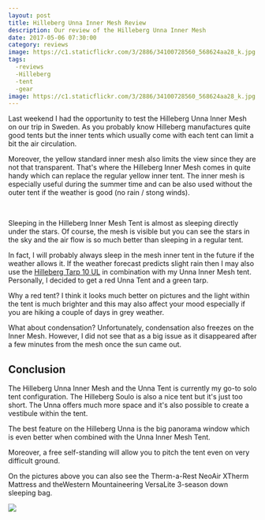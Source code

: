 ```yaml
---
layout: post
title: Hilleberg Unna Inner Mesh Review
description: Our review of the Hilleberg Unna Inner Mesh
date: 2017-05-06 07:30:00
category: reviews
image: https://c1.staticflickr.com/3/2886/34100728560_568624aa28_k.jpg
tags:
  -reviews
  -Hilleberg
  -tent
  -gear
image: https://c1.staticflickr.com/3/2886/34100728560_568624aa28_k.jpg
---
```

Last weekend I had the opportunity to test the Hilleberg Unna Inner Mesh on our trip in Sweden. As you probably know Hilleberg manufactures quite good tents but the inner tents which usually come with each tent can limit a bit the air circulation.

Moreover, the yellow standard inner mesh also limits the view since they are not that transparent. That's where the Hilleberg Inner Mesh comes in quite handy which can replace the regular yellow inner tent. The inner mesh is especially useful during the summer time and can be also used without the outer tent if the weather is good (no rain / stong winds).

<amp-img src="https://c1.staticflickr.com/3/2886/34100728560_568624aa28_k.jpg" width="2048" height="1367" alt="Hilleberg Unna Inner Mesh" layout="responsive"></amp-img>
<br>
<!--more-->

Sleeping in the Hilleberg Inner Mesh Tent is almost as sleeping directly under the stars. Of course, the mesh is visible but you can see the stars in the sky and the air flow is so much better than sleeping in a regular tent.

<a data-flickr-embed="true"  href="https://www.flickr.com/photos/90204224@N07/34325813342/in/dateposted-public/" title="Hilleberg Unna"><amp-img src="https://c1.staticflickr.com/5/4169/34325813342_f55a7f72a2_k.jpg" width="2048" height="1367" layout="responsive" alt="Hilleberg Unna"></amp-img></a><script async src="//embedr.flickr.com/assets/client-code.js" charset="utf-8"></script>

In fact, I will probably always sleep in the mesh inner tent in the future if the weather allows it. If the weather forecast predicts slight rain then I may also use the <a href="http://amzn.to/2qNZ6Zp" rel="nofollow">Hilleberg Tarp 10 UL</a> in combination with my Unna Inner Mesh tent. Personally, I decided to get a red Unna Tent and a green tarp.

Why a red tent? I think it looks much better on pictures and the light within the tent is much brighter and this may also affect your mood especially if you are hiking a couple of days in grey weather.


<a data-flickr-embed="true"  href="https://www.flickr.com/photos/90204224@N07/33643508724/in/dateposted-public/" title="Hilleberg Unna Inner Mesh"><amp-img src="https://c1.staticflickr.com/5/4178/33643508724_4e18f2b2a7_k.jpg" width="2048" height="1367" layout="responsive" alt="Hilleberg Unna Inner Mesh"></amp-img></a><script async src="//embedr.flickr.com/assets/client-code.js" charset="utf-8"></script>

What about condensation? Unfortunately, condensation also freezes on the Inner Mesh. However, I did not see that as a big issue as it disappeared after a few minutes from the mesh once the sun came out.

## Conclusion

The Hilleberg Unna Inner Mesh and the Unna Tent is currently my go-to solo tent configuration. The Hilleberg Soulo is also a nice tent but it's just too short. The Unna offers much more space and it's also possible to create a vestibule within the tent.

The best feature on the Hilleberg Unna is the big panorama window which is even better when combined with the Unna Inner Mesh Tent.

Moreover, a free self-standing will allow you to pitch the tent even on very difficult ground.

On the pictures above you can also see the Therm-a-Rest NeoAir XTherm Mattress and theWestern Mountaineering VersaLite 3-season down sleeping bag.

<a href="http://amzn.to/2uYrv2d" target="_blank" rel="nofollow"><img src="http://www.hikeventures.com/buy.gif"></a>
